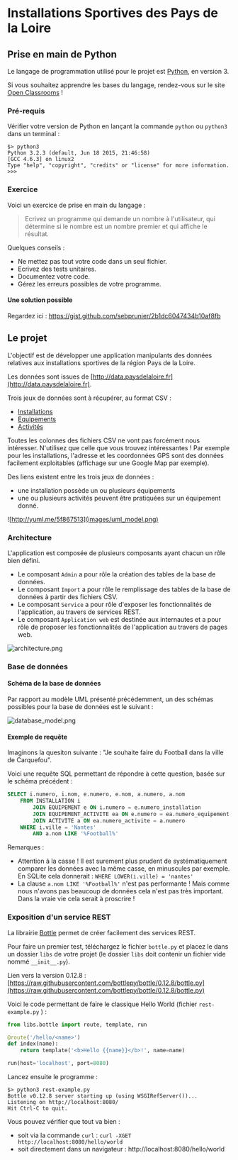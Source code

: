 # Installations Sportives des Pays de la Loire

## Prise en main de Python

Le langage de programmation utilisé pour le projet est [Python](https://www.python.org), en version 3.

Si vous souhaitez apprendre les bases du langage, rendez-vous sur le site [Open Classrooms](http://openclassrooms.com/courses/apprenez-a-programmer-en-python) !

### Pré-requis

Vérifier votre version de Python en lançant la commande `python` ou `python3` dans un terminal :

```
$> python3
Python 3.2.3 (default, Jun 18 2015, 21:46:58)
[GCC 4.6.3] on linux2
Type "help", "copyright", "credits" or "license" for more information.
>>>
```

### Exercice

Voici un exercice de prise en main du langage :

> Ecrivez un programme qui demande un nombre à l'utilisateur, qui détermine si le nombre est un nombre premier et qui affiche le résultat.

Quelques conseils :

* Ne mettez pas tout votre code dans un seul fichier.
* Ecrivez des tests unitaires.
* Documentez votre code.
* Gérez les erreurs possibles de votre programme.

#### Une solution possible

Regardez ici : https://gist.github.com/sebprunier/2b1dc6047434b10af8fb

## Le projet

L'objectif est de développer une application manipulants des données relatives aux installations sportives de la région Pays de la Loire.

Les données sont issues de [http://data.paysdelaloire.fr](http://data.paysdelaloire.fr).

Trois jeux de données sont à récupérer, au format CSV :

* [Installations](http://data.paysdelaloire.fr/donnees/detail/equipements-sportifs-espaces-et-sites-de-pratiques-en-pays-de-la-loire-fiches-installations)
* [Equipements](http://data.paysdelaloire.fr/donnees/detail/equipements-sportifs-espaces-et-sites-de-pratiques-en-pays-de-la-loire-fiches-equipements)
* [Activités](http://data.paysdelaloire.fr/donnees/detail/equipements-sportifs-espaces-et-sites-de-pratiques-en-pays-de-la-loire-activites-des-fiches-equ)

Toutes les colonnes des fichiers CSV ne vont pas forcément nous intéresser. N'utilisez que celle que vous trouvez intéressantes ! Par exemple pour les installations, l'adresse et les coordonnées GPS sont des données facilement exploitables (affichage sur une Google Map par exemple).

Des liens existent entre les trois jeux de données :

* une installation possède un ou plusieurs équipements
* une ou plusieurs activités peuvent être pratiquées sur un équipement donné.

![http://yuml.me/5f867513](images/uml_model.png)


### Architecture

L'application est composée de plusieurs composants ayant chacun un rôle bien défini.

* Le composant `Admin` a pour rôle la création des tables de la base de données.
* Le composant `Import` a pour rôle le remplissage des tables de la base de données à partir des fichiers CSV.
* Le composant `Service` a pour rôle d'exposer les fonctionnalités de l'application, au travers de services REST.
* Le composant `Application web` est destinée aux internautes et a pour rôle de proposer les fonctionnalités de l'application au travers de pages web.

![architecture.png](images/architecture.png)

### Base de données

#### Schéma de la base de données

Par rapport au modèle UML présenté précédemment, un des schémas possibles pour la base de données est le suivant :

![database_model.png](images/database_model.png)

#### Exemple de requête

Imaginons la quesiton suivante : "Je souhaite faire du Football dans la ville de Carquefou".

Voici une requête SQL permettant de répondre à cette question, basée sur le schéma précédent :

```sql
SELECT i.numero, i.nom, e.numero, e.nom, a.numero, a.nom
	FROM INSTALLATION i
		JOIN EQUIPEMENT e ON i.numero = e.numero_installation
		JOIN EQUIPEMENT_ACTIVITE ea ON e.numero = ea.numero_equipement
		JOIN ACTIVITE a ON ea.numero_activite = a.numero
	WHERE i.ville = 'Nantes'
		AND a.nom LIKE '%Football%'
```

Remarques :

* Attention à la casse ! Il est surement plus prudent de systématiquement comparer les données avec la même casse, en minuscules par exemple. En SQLite cela donnerait : `WHERE LOWER(i.ville) = 'nantes'`
* La clause `a.nom LIKE '%Football%'` n'est pas performante ! Mais comme nous n'avons pas beaucoup de données cela n'est pas très important. Dans la vraie vie cela serait à proscrire !

### Exposition d'un service REST

La librairie [Bottle](http://bottlepy.org/) permet de créer facilement des services REST.

Pour faire un premier test, téléchargez le fichier `bottle.py` et placez le dans un dossier `libs` de votre projet (le dossier `libs` doit contenir un fichier vide nommé `__init__.py`).

Lien vers la version 0.12.8 : [https://raw.githubusercontent.com/bottlepy/bottle/0.12.8/bottle.py](https://raw.githubusercontent.com/bottlepy/bottle/0.12.8/bottle.py)

Voici le code permettant de faire le classique Hello World (fichier `rest-example.py`	) : 

```python
from libs.bottle import route, template, run

@route('/hello/<name>')
def index(name):
    return template('<b>Hello {{name}}</b>!', name=name)

run(host='localhost', port=8080)
```

Lancez ensuite le programme : 

	$> python3 rest-example.py
	Bottle v0.12.8 server starting up (using WSGIRefServer())...
	Listening on http://localhost:8080/
	Hit Ctrl-C to quit.

Vous pouvez vérifier que tout va bien :

* soit via la commande `curl` : `curl -XGET http://localhost:8080/hello/world`
* soit directement dans un navigateur : http://localhost:8080/hello/world
